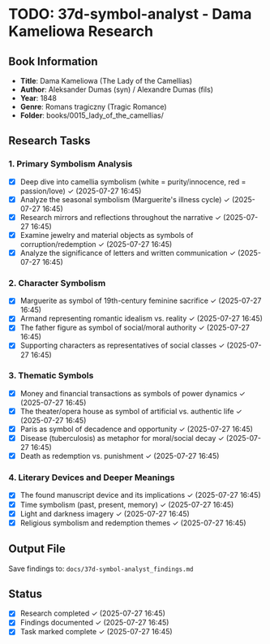 # TODO: 37d-symbol-analyst - Dama Kameliowa Research

## Book Information
- **Title**: Dama Kameliowa (The Lady of the Camellias)
- **Author**: Aleksander Dumas (syn) / Alexandre Dumas (fils)
- **Year**: 1848
- **Genre**: Romans tragiczny (Tragic Romance)
- **Folder**: books/0015_lady_of_the_camellias/

## Research Tasks

### 1. Primary Symbolism Analysis
- [x] Deep dive into camellia symbolism (white = purity/innocence, red = passion/love) ✓ (2025-07-27 16:45)
- [x] Analyze the seasonal symbolism (Marguerite's illness cycle) ✓ (2025-07-27 16:45)
- [x] Research mirrors and reflections throughout the narrative ✓ (2025-07-27 16:45)
- [x] Examine jewelry and material objects as symbols of corruption/redemption ✓ (2025-07-27 16:45)
- [x] Analyze the significance of letters and written communication ✓ (2025-07-27 16:45)

### 2. Character Symbolism
- [x] Marguerite as symbol of 19th-century feminine sacrifice ✓ (2025-07-27 16:45)
- [x] Armand representing romantic idealism vs. reality ✓ (2025-07-27 16:45)
- [x] The father figure as symbol of social/moral authority ✓ (2025-07-27 16:45)
- [x] Supporting characters as representatives of social classes ✓ (2025-07-27 16:45)

### 3. Thematic Symbols
- [x] Money and financial transactions as symbols of power dynamics ✓ (2025-07-27 16:45)
- [x] The theater/opera house as symbol of artificial vs. authentic life ✓ (2025-07-27 16:45)
- [x] Paris as symbol of decadence and opportunity ✓ (2025-07-27 16:45)
- [x] Disease (tuberculosis) as metaphor for moral/social decay ✓ (2025-07-27 16:45)
- [x] Death as redemption vs. punishment ✓ (2025-07-27 16:45)

### 4. Literary Devices and Deeper Meanings
- [x] The found manuscript device and its implications ✓ (2025-07-27 16:45)
- [x] Time symbolism (past, present, memory) ✓ (2025-07-27 16:45)
- [x] Light and darkness imagery ✓ (2025-07-27 16:45)
- [x] Religious symbolism and redemption themes ✓ (2025-07-27 16:45)

## Output File
Save findings to: `docs/37d-symbol-analyst_findings.md`

## Status
- [x] Research completed ✓ (2025-07-27 16:45)
- [x] Findings documented ✓ (2025-07-27 16:45)
- [x] Task marked complete ✓ (2025-07-27 16:45)